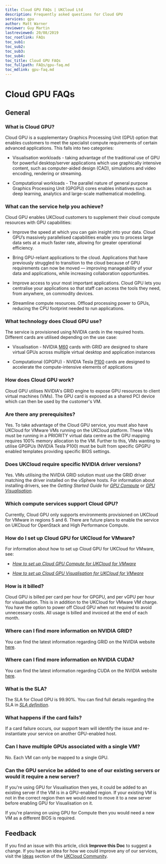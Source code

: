 ```yaml
---
title: Cloud GPU FAQs | UKCloud Ltd
description: Frequently asked questions for Cloud GPU
services: gpu
author: Matt Warner
reviewer: Guy Martin
lastreviewed: 20/08/2019
toc_rootlink: FAQs
toc_sub1: 
toc_sub2:
toc_sub3:
toc_sub4:
toc_title: Cloud GPU FAQs
toc_fullpath: FAQs/gpu-faq.md
toc_mdlink: gpu-faq.md
---
```


# Cloud GPU FAQs

## General

### What is Cloud GPU?

Cloud GPU is a supplementary Graphics Processing Unit (GPU) option that enables customers to meet the specialist compute requirements of certain advanced applications. This falls into two categories:

- Visualisation workloads - taking advantage of the traditional use of GPU for powerful desktop/server applications which use graphically intensive content, such as computer-aided design (CAD), simulations and video encoding, rendering or streaming.

- Computational workloads - The parallel nature of general purpose Graphics Processing Unit (GPGPU) cores enables initiatives such as deep learning, analytics and large-scale mathematical modelling.

### What can the service help you achieve?

Cloud GPU enables UKCloud customers to supplement their cloud compute resources with GPU capabilities:

- Improve the speed at which you can gain insight into your data. Cloud GPU’s massively parallelised capabilities enable you to process large data sets at a much faster rate, allowing for greater operational efficiency.

- Bring GPU-reliant applications to the cloud. Applications that have previously struggled to transition to the cloud because of GPU requirements can now be moved — improving manageability of your data and applications, while increasing collaboration opportunities.

- Improve access to your most important applications. Cloud GPU lets you centralise your applications so that staff can access the tools they need, from anywhere, on commodity devices.

- Streamline compute resources. Offload processing power to GPUs, reducing the CPU footprint needed to run applications.

### What technology does Cloud GPU use?

The service is provisioned using NVIDIA cards in the required hosts. Different cards are utilised depending on the use case:

- Visualisation - NVIDIA [M60](https://www.nvidia.com/content/dam/en-zz/Solutions/design-visualization/solutions/resources/documents1/nvidia-m60-datasheet.pdf) cards with GRID are designed to share virtual GPUs across multiple virtual desktop and application instances

- Computational (GPGPU) - NVIDIA Tesla [P100](https://www.nvidia.com/en-us/data-center/tesla-p100/) cards are designed to accelerate the compute-intensive elements of applications

### How does Cloud GPU work?

Cloud GPU utilises NVIDIA's GRID engine to expose GPU resources to client virtual machines (VMs). The GPU card is exposed as a shared PCI device which can then be used by the customer's VM.

### Are there any prerequisites?

Yes. To take advantage of the Cloud GPU service, you must also have UKCloud for VMware VMs running on the UKCloud platform. These VMs must be running in a PRIORITY virtual data centre as the GPU mapping requires 100% memory allocation to the VM. Further to this, VMs wanting to utilise GPGPUs (NVIDIA Tesla P100) must be built from specific GPGPU enabled templates providing specific BIOS settings.

### Does UKCloud require specific NVIDIA driver versions?

Yes. VMs utilising the NVIDIA GRID solution must use the GRID driver matching the driver installed on the vSphere hosts. For information about installing drivers, see the *Getting Started Guide* for [*GPU Compute*](gpu-gs-compute.md#installing-nvidia-drivers) or [*GPU Visualisation*](gpu-gs-visualisation.md#installing-nvidia-drivers).

### Which compute services support Cloud GPU?

Currently, Cloud GPU only supports environments provisioned on UKCloud for VMware in regions 5 and 6. There are future plans to enable the service on UKCloud for OpenStack and High Performance Compute.

### How do I set up Cloud GPU for UKCloud for VMware?

For information about how to set up Cloud GPU for UKCloud for VMware, see:

- [*How to set up Cloud GPU Compute for UKCloud for VMware*](../vmware/vmw-how-setup-gpu-compute.md)

- [*How to set up Cloud GPU Visualisation for UKCloud for VMware*](/../vmware/vmw-how-setup-gpu-visualisation.md)

### How is it billed?

Cloud GPU is billed per card per hour for GPGPU, and per vGPU per hour for visualisation. This is in addition to the UKCloud for VMware VM charge. You have the option to power off Cloud GPU when not required to avoid unnecessary costs. All usage is billed and invoiced at the end of each month.

### Where can I find more information on NVIDIA GRID?

You can find the latest information regarding GRID on the NVIDIA website [here](https://www.nvidia.com/en-gb/design-visualization/grid-vpc-vapps/).

### Where can I find more information on NVIDIA CUDA?

You can find the latest information regarding CUDA on the NVIDIA website [here](https://developer.nvidia.com/cuda-zone).

### What is the SLA?

The SLA for Cloud GPU is 99.90%. You can find full details regarding the SLA in [*SLA definition*](../other/other-ref-sla-definition.md).

### What happens if the card fails?

If a card failure occurs, our support team will identify the issue and re-instantiate your service on another GPU-enabled host.

### Can I have multiple GPUs associated with a single VM?

No. Each VM can only be mapped to a single GPU.

### Can the GPU service be added to one of our existing servers or would it require a new server?

If you're using GPU for Visualisation then yes, it could be added to an existing server if the VM is in a GPU-enabled region. If your existing VM is not in the correct region then we would need to move it to a new server before enabling GPU for Visualisation on it.

If you're planning on using GPU for Compute then you would need a new VM as a different BIOS is required.

## Feedback

If you find an issue with this article, click **Improve this Doc** to suggest a change. If you have an idea for how we could improve any of our services, visit the [Ideas](https://community.ukcloud.com/ideas) section of the [UKCloud Community](https://community.ukcloud.com).
